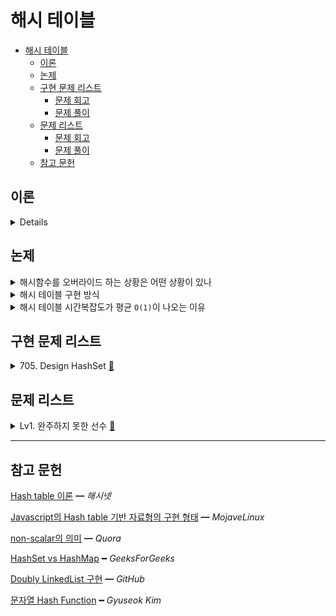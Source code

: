 # 해시 테이블

- [해시 테이블](#해시-테이블)
  - [이론](#이론)
  - [논제](#논제)
  - [구현 문제 리스트](#구현-문제-리스트)
    - [문제 회고](#문제-회고)
    - [문제 풀이](#문제-풀이)
  - [문제 리스트](#문제-리스트)
    - [문제 회고](#문제-회고-1)
    - [문제 풀이](#문제-풀이-1)
  - [참고 문헌](#참고-문헌)

## 이론

<details>
<br/>

해시(`=해시 값(hash code)`) 란

    임의 크기 원소를 고정 크기 값(hash)으로 매핑한 것이다.
        
    해시 함수는 이를 수행하는 역할이다.

해싱은

    해시 테이블에 인덱싱하기 위해 해시 함수를 사용하는 것을 말한다.

여기서 인덱싱은,

    해시 테이블의 키(값 기반 or 메모리 기반)에 해시 값을 사용한여 원소를 저장하는 행위라 해석하였다.    

해시의 특징은

    1. 해시 함수 값 충돌의 최소화
    2. 쉽고 빠른 연산
    3. 해시 테이블에 해시 값이 균일하게 분포

Javascript의 해시 테이블 기반 자료형(모든 Javascript native 객체)은 다음과 같다고 한다.

<dl><dt>
In JavaScript, all non-scalar objects behave as associative arrays, a mapping from property keys to values.
</dt><dl>

여기서 associative arrays는 index-based arrays와 다르다.

associativie arrays는

    key-value 쌍으로 저장하는 자료형을 말한다.

    이들은 추적되지 않는다고 하는데, 길이 속성이 없다는 뜻이다.

    단, Object 객체를 제외한 Set, Map 등의 몇몇 객체는 길이 속성이 있는데, 
    통념보다는 편의상 넣게 된 건지 이유는 확실하게 알지 못한다.

Javascript의 해시 테이블 기반 자료형 중 Set 객체를 헤시셋, Map 객체를 해시맵이라고 생각한다.

해시셋과 해시맵의 차이는

|                                          | HashSet                  | HashMap                                                           |
| ---------------------------------------- | ------------------------ | ----------------------------------------------------------------- |
| Duplicates                               | No                       | Yes duplicates values are allowed but no duplicate key is allowed |
| Objects required during an add operation | 1                        | 2                                                                 |
| Null                                     | Have a single null value | Single null key and any number of null values                     |

</details>

## 논제

<details>
<summary>해시함수를 오버라이드 하는 상황은 어떤 상황이 있나 </summary>

    - 메모리 기반 해시함수 / 값 기반 해시함수을 서술하라

    - 값 기반 해시함수의 필요성을 서술하라

    - 해시 테이블로 구현된 주언어의 자료형의 구현 방식을 탐색하라

</details>

<details>
<summary>해시 테이블 구현 방식</summary>
<br/>

해시 충돌을 최소화하는 일이 중요하다.

해시 충돌은 

    비둘기집 원리로 설명이 가능하다.
    
    n개 아이템을 m개 컨테이너에 넣는데, n > m이라면
    적어도 하나의 컨테이너에는 반드시 2개 이상의 아이템이 들어 있다는 원리이다.

    또한, 확률적으로 해시 충돌의 가능성은 매우 높다. 


대표적인 해시 충돌 해결 기법 2가지는

1. `Seperate Chaining`

        해시 값이 충돌 된 해시 테이블의 값에는 연결 리스트로 원소가 연결된다.

    장점은

        원소를 무한정 저장할 수 있고,

    단점은

        - Search 행위에 O(n)이 된다.
        - 추가 메모리 할당의 비용이 따른다.


2. `Open Addressing`

        해시 값이 충돌 됬다면, 충돌 되지 않은 해시 테이블의 키를 탐사한다.

    장점은

        해시 테이블의 고정된 사이즈를 보장한다.
        
        즉, 메모리 할당을 조절할 수 있다.

    단점은

        - 원소의 해시 값이 해시 테이블의 키와 다를 수 있다.
        - 고정된 사이즈 또는 로드 팩터(자료형의 임계점)를 넘어서는 경우 리해싱의 비용이 따른다.

</details>

<details>
<summary>해시 테이블 시간복잡도가 평균 <code>O(1)</code>이 나오는 이유</summary>

    분할상환분석 기법을 통해 서술하시오.

</details>

## 구현 문제 리스트

<details>
<summary>
  705. Design HashSet
  <a href="https://leetcode.com/problems/design-hashset/">👊</a>  
</summary>

### 문제 회고

빌트인 자료형을 쓰면 금방 해결되는 문제다.

때문에 
   1. 해시 함수를 간단히 구현해보고
   2. 충돌 시, 충돌 해결 기법 또한 구현해보기로 하였다.

해시 테이블을 교재에는 배열 자료구조를 사용했지만, 객체를 써보기로 판단했다.

해시 함수는 교재에도 나온 `나눗셈 방식`을 이용했고, 

원소를 처음에 한 두개를 넣고 제거할 시, size에 따라 해시 값이 동일히 나오기 때문에 

해시 충돌을 일으켜 이에 대한 대응도 테스트 해보기 좋았다.

### 문제 풀이

해시 충돌 해결 기법으로 `Seperate Chaining`를 사용해서 

해시 테이블 최악의 시간복잡도가 나왔다.

|       | `add`  | `remove` | `contains` | `_getHashCode` |
| :---: | :----: | :------: | :--------: | :------------: |
| time  | `O(n)` |  `O(n)`  |   `O(n)`   |     `O(1)`     |
| space | `O(1)` |  `O(1)`  |   `O(1)`   |     `O(1)`     |

> `src\705.js`에서 확인해볼 수 있다.

<dl><dt>
테스트 케이스 해결중이다.
</dt><dl>

</details>

## 문제 리스트

<details>
<summary>
  Lv1. 완주하지 못한 선수
  <a href="https://programmers.co.kr/learn/courses/30/lessons/42576">👊</a>  
</summary>

### 문제 회고

`705번`과 계기는 동일하다.

### 문제 풀이

문제 풀이의 핵심은 

- 배열 자료형의 `Search`행위의 메소드를 사용하지 않는 것이라 생각한다.

> `src\Lv1.js`에서 확인해볼 수 있다.

<dl><dt>
테스트 케이스 해결중이다.
</dt><dl>

</details>

<hr/>

## 참고 문헌

[Hash table 이론](http://wiki.hash.kr/index.php/해시테이블) ━ *해시넷*

[Javascript의 Hash table 기반 자료형의 구현 형태](https://www.mojavelinux.com/articles/javascript_hashes.html) ━ *MojaveLinux*

[non-scalar의 의미](https://www.quora.com/What-does-it-mean-with-data-is-non-scalar) ━ *Quora*

[HashSet vs HashMap](https://www.geeksforgeeks.org/difference-between-hashmap-and-hashset/) ━ *GeeksForGeeks*

[Doubly LinkedList 구현](https://github.com/cs-study-org/algorithm-study/blob/master/03/km/707-design-linked-list.py) ━ *GitHub*

[문자열 Hash Function](https://gyoogle.dev/blog/algorithm/Hash%20Table.html) ━ *Gyuseok Kim*